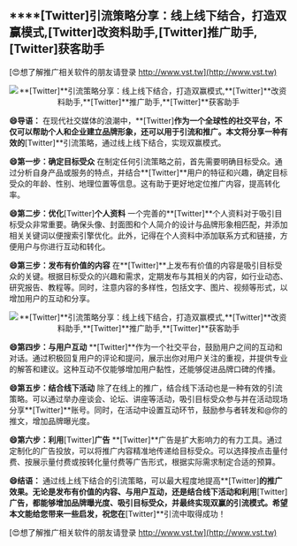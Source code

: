 ## ****[Twitter]**引流策略分享：线上线下结合，打造双赢模式,**[Twitter]**改资料助手,**[Twitter]**推广助手,**[Twitter]**获客助手**

[😍想了解推广相关软件的朋友请登录 http://www.vst.tw](http://www.vst.tw)

 <center><img src="https://vst.tw/MP4/tuiguang/png/4.png" alt="**[Twitter]**引流策略分享：线上线下结合，打造双赢模式,**[Twitter]**改资料助手,**[Twitter]**推广助手,**[Twitter]**获客助手"></center>

**😄导语：**
在现代社交媒体的浪潮中，**[Twitter]**作为一个全球性的社交平台，不仅可以帮助个人和企业建立品牌形象，还可以用于引流和推广。本文将分享一种有效的**[Twitter]**引流策略，通过线上线下结合，实现双赢模式。

**😄第一步：确定目标受众**
在制定任何引流策略之前，首先需要明确目标受众。通过分析自身产品或服务的特点，并结合**[Twitter]**用户的特征和兴趣，确定目标受众的年龄、性别、地理位置等信息。这有助于更好地定位推广内容，提高转化率。

**😄第二步：优化**[Twitter]**个人资料**
一个完善的**[Twitter]**个人资料对于吸引目标受众非常重要。确保头像、封面图和个人简介的设计与品牌形象相匹配，并添加相关关键词以便搜索引擎优化。此外，记得在个人资料中添加联系方式和链接，方便用户与你进行互动和转化。

**😄第三步：发布有价值的内容**
在**[Twitter]**上发布有价值的内容是吸引目标受众的关键。根据目标受众的兴趣和需求，定期发布与其相关的内容，如行业动态、研究报告、教程等。同时，注意内容的多样性，包括文字、图片、视频等形式，以增加用户的互动和分享。

 <center><img src="https://vst.tw/MP4/tuiguang/png/8.png" alt="**[Twitter]**引流策略分享：线上线下结合，打造双赢模式,**[Twitter]**改资料助手,**[Twitter]**推广助手,**[Twitter]**获客助手"></center>

**😄第四步：与用户互动**
**[Twitter]**作为一个社交平台，鼓励用户之间的互动和对话。通过积极回复用户的评论和提问，展示出你对用户关注的重视，并提供专业的解答和建议。这种互动不仅能够增加用户黏性，还能够促进品牌口碑的传播。

**😄第五步：结合线下活动**
除了在线上的推广，结合线下活动也是一种有效的引流策略。可以通过举办座谈会、论坛、讲座等活动，吸引目标受众参与并在活动现场分享**[Twitter]**账号。同时，在活动中设置互动环节，鼓励参与者转发和@你的推文，增加品牌曝光度。

**😄第六步：利用**[Twitter]**广告**
**[Twitter]**广告是扩大影响力的有力工具。通过定制化的广告投放，可以将推广内容精准地传递给目标受众。可以选择按点击量付费、按展示量付费或按转化量付费等广告形式，根据实际需求制定合适的预算。

**😄结语：**
通过线上线下结合的引流策略，可以最大程度地提高**[Twitter]**的推广效果。无论是发布有价值的内容、与用户互动，还是结合线下活动和利用**[Twitter]**广告，都能够增加品牌曝光度、吸引目标受众，并最终实现双赢的引流模式。希望本文能给您带来一些启发，祝您在**[Twitter]**引流中取得成功！

[😍想了解推广相关软件的朋友请登录 http://www.vst.tw](http://www.vst.tw)



